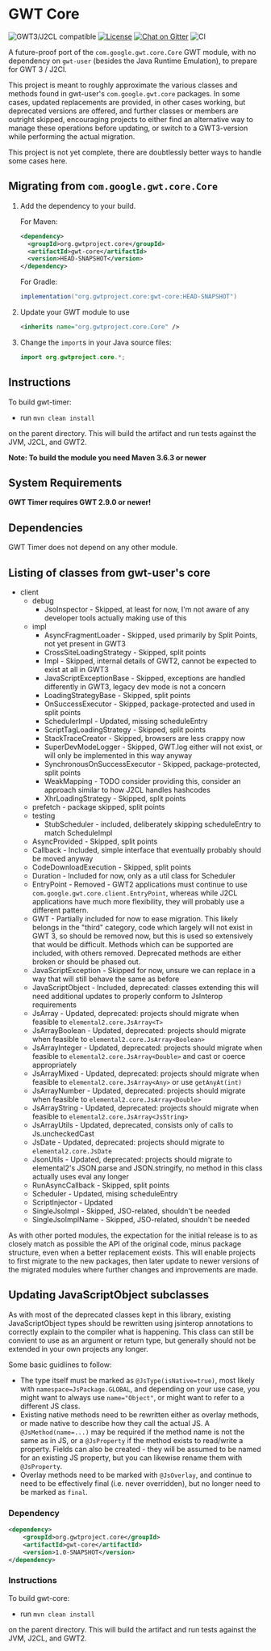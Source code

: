 # GWT Core

![GWT3/J2CL compatible](https://img.shields.io/badge/GWT3/J2CL-compatible-brightgreen.svg)  [![License](https://img.shields.io/:license-apache-blue.svg)](http://www.apache.org/licenses/LICENSE-2.0.html) [![Chat on Gitter](https://badges.gitter.im/hal/elemento.svg)](https://gitter.im/gwtproject/gwt-modules) ![CI](https://github.com/gwtproject/gwt-core/workflows/CI/badge.svg)

A future-proof port of the `com.google.gwt.core.Core` GWT module, with no dependency on `gwt-user` (besides the Java Runtime Emulation), to prepare for GWT 3 / J2Cl.

This project is meant to roughly approximate the various classes and methods found in gwt-user's `com.google.gwt.core`
packages. In some cases, updated replacements are provided, in other cases working, but deprecated versions are offered,
and further classes or members are outright skipped, encouraging projects to either find an alternative way to manage
these operations before updating, or switch to a GWT3-version while performing the actual migration.

This project is not yet complete, there are doubtlessly better ways to handle some cases here.

##  Migrating from `com.google.gwt.core.Core`

1. Add the dependency to your build.

   For Maven:

   ```xml
   <dependency>
     <groupId>org.gwtproject.core</groupId>
     <artifactId>gwt-core</artifactId>
     <version>HEAD-SNAPSHOT</version>
   </dependency>
   ```

   For Gradle:

   ```gradle
   implementation("org.gwtproject.core:gwt-core:HEAD-SNAPSHOT")
   ```

2. Update your GWT module to use

   ```xml
   <inherits name="org.gwtproject.core.Core" />
   ```

3. Change the `import`s in your Java source files:

   ```java
   import org.gwtproject.core.*;
   ```

## Instructions

To build gwt-timer:

* run `mvn clean install`

on the parent directory. This will build the artifact and run tests against the JVM, J2CL, and GWT2.


**Note: To build the module you need Maven 3.6.3 or newer**

## System Requirements

**GWT Timer requires GWT 2.9.0 or newer!**


## Dependencies

GWT Timer does not depend on any other module.


## Listing of classes from gwt-user's core

 * client
   * debug
     * JsoInspector - Skipped, at least for now, I'm not aware of any developer tools actually making use of this
   * impl
     * AsyncFragmentLoader - Skipped, used primarily by Split Points, not yet present in GWT3
     * CrossSiteLoadingStrategy - Skipped, split points
     * Impl - Skipped, internal details of GWT2, cannot be expected to exist at all in GWT3
     * JavaScriptExceptionBase - Skipped, exceptions are handled differently in GWT3, legacy dev mode is not a concern
     * LoadingStrategyBase - Skipped, split points
     * OnSuccessExecutor - Skipped, package-protected and used in split points
     * SchedulerImpl - Updated, missing scheduleEntry
     * ScriptTagLoadingStrategy - Skipped, split points
     * StackTraceCreator - Skipped, browsers are less crappy now
     * SuperDevModeLogger - Skipped, GWT.log either will not exist, or will only be implemented in this way anyway
     * SynchronousOnSuccessExecutor - Skipped, package-protected, split points
     * WeakMapping - TODO consider providing this, consider an approach similar to how J2CL handles hashcodes
     * XhrLoadingStrategy - Skipped, split points
   * prefetch - package skipped, split points
   * testing
     * StubScheduler - included, deliberately skipping scheduleEntry to match ScheduleImpl
   * AsyncProvided - Skipped, split points
   * Callback - Included, simple interface that eventually probably should be moved anyway
   * CodeDownloadExecution - Skipped, split points
   * Duration - Included for now, only as a util class for Scheduler
   * EntryPoint - Removed - GWT2 applications must continue to use `com.google.gwt.core.client.EntryPoint`, whereas 
   while J2CL applications have much more flexibility, they will probably use a different pattern.
   * GWT - Partially included for now to ease migration. This likely belongs in the "third" category, code which largely
   will not exist in GWT 3, so should be removed now, but this is used so extensively that would be difficult. Methods
   which can be supported are included, with others removed. Deprecated methods are either broken or should be phased
   out.
   * JavaScriptException - Skipped for now, unsure we can replace in a way that will still behave the same as before
   * JavaScriptObject - Included, deprecated: classes extending this will need additional updates to properly conform
   to JsInterop requirements
   * JsArray - Updated, deprecated: projects should migrate when feasible to `elemental2.core.JsArray<T>`
   * JsArrayBoolean - Updated, deprecated: projects should migrate when feasible to `elemental2.core.JsArray<Boolean>`
   * JsArrayInteger - Updated, deprecated: projects should migrate when feasible to `elemental2.core.JsArray<Double>`
   and cast or coerce appropriately
   * JsArrayMixed - Updated, deprecated: projects should migrate when feasible to `elemental2.core.JsArray<Any>` or
   use `getAnyAt(int)`
   * JsArrayNumber - Updated, deprecated: projects should migrate when feasible to `elemental2.core.JsArray<Double>`
   * JsArrayString - Updated, deprecated: projects should migrate when feasible to `elemental2.core.JsArray<JsString>`
   * JsArrayUtils - Updated, deprecated, consists only of calls to Js.uncheckedCast
   * JsDate - Updated, deprecated: projects should migrate to `elemental2.core.JsDate`
   * JsonUtils - Updated, deprecated: projects should migrate to elemental2's JSON.parse and JSON.stringify, no method
   in this class actually uses eval any longer
   * RunAsyncCallback - Skipped, split points
   * Scheduler - Updated, mising scheduleEntry
   * ScriptInjector - Updated
   * SingleJsoImpl - Skipped, JSO-related, shouldn't be needed
   * SingleJsoImplName - Skipped, JSO-related, shouldn't be needed
   
   
As with other ported modules, the expectation for the initial release is to as closely match as possible the API of the
original code, minus package structure, even when a better replacement exists. This will enable projects to first
migrate to the new packages, then later update to newer versions of the migrated modules where further changes and
improvements are made.


## Updating JavaScriptObject subclasses
As with most of the deprecated classes kept in this library, existing JavaScriptObject types should be rewritten using 
jsinterop annotations to correctly explain to the compiler what is happening. This class can still be convient to use
as an argument or return type, but generally should not be extended in your own projects any longer.

Some basic guidlines to follow:
 * The type itself must be marked as `@JsType(isNative=true)`, most likely with `namespace=JsPackage.GLOBAL`, and 
 depending on your use case, you might want to always use `name="Object"`, or might want to refer to a different JS
 class.
 * Existing native methods need to be rewritten either as overlay methods, or made native to describe how they call the
 actual JS. A `@JsMethod(name=...)` may be required if the method name is not the same as in JS, or a `@JsProperty` if
 the method exists to read/write a property. Fields can also be created - they will be assumed to be named for an
 existing JS property, but you can likewise rename them with `@JsProperty`.
 * Overlay methods need to be marked with `@JsOverlay`, and continue to need to be effectively final (i.e. never 
 overridden), but no longer need to be marked as `final`.


### Dependency

```xml
<dependency>
    <groupId>org.gwtproject.core</groupId>
    <artifactId>gwt-core</artifactId>
    <version>1.0-SNAPSHOT</version>
</dependency>
```

### Instructions
To build gwt-core:

* run `mvn clean install`

on the parent directory. This will build the artifact and run tests against the JVM, J2CL, and GWT2.

